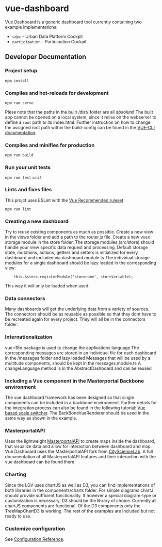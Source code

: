 # vue-dashboard

Vue Dashboard is a generic dashboard tool currently containing two example implementations:
- `udpc` - Urban Data Platform Cockpit
- `participation` - Participation Cockpit

## Developer Documentation

### Project setup
```
npm install
```

### Compiles and hot-reloads for development
```
npm run serve
```
Plese note that the paths in the built /dist/ folder are all *absolute*!
The built app cannot be opened on a local system, since it relies on the webserver to define a `root` path to its index.html.
Further instruction on how to change the assigned root path within the build-config can be found in the [VUE-CLI documentation](https://cli.vuejs.org/config/#publicpath).

### Compiles and minifies for production
```
npm run build
```

### Run your unit tests
```
npm run test:unit
```

### Lints and fixes files

This projct uses ESLint with the [Vue Recommended ruleset](https://eslint.vuejs.org/rules/#priority-c-recommended-minimizing-arbitrary-choices-and-cognitive-overhead-for-vue-js-2-x).

```
npm run lint
```

### Creating a new dashboard

Try to reuse existing components as much as possible.
Create a new view in the views folder and add a path to the router.js file.
Create a new vuex storage module in the store folder.
The storage modules (src/store) should handle your view specific data request and processing.
Default storage state, mutations, actions, getters and setters is initialized for every dashboard and included via dashboard.module.ts
The individual storage modules for a single dashboard should be lazy loaded in the corresponding view:
```
    this.$store.registerModule('storename', storeVariable);
```
This way it will only be loaded when used.


### Data connectors

Many dashboards will get the underlying data from a variety of sources.
The connectors should be as reusable as possible so that they dont have to be recreated again for every project.
They will all be in the connectors folder.


### Internationalization

vue-i18n package is used to change the applications language
The corresponding messages are stored in an individual file for each dashboard in the /messages folder and lazy loaded 
Messages that will be used by a multitude components, should be kept in the messages.module.ts
A changeLanguage method is in the AbstractDashboard and can be reused


### Including a Vue component in the Masterportal Backbone environment

The vue dashboard framework has been designed so that single components can be included in a backbone environment.
Further details for the integration process can also be found in the following tutorial:
[Vue based scale switcher](https://bitbucket.org/illD/masterportal-vue/src/dev/doc/03_tutorial_vue_module_scale_switcher.md).
The BackBoneVueRenderer should be used in the same way as shown in the example.

### MasterportalAPI

Uses the lightweight [MasterportalAPI](https://bitbucket.org/geowerkstatt-hamburg/masterportalapi.git) to create maps inside the dashboard, that visualize data and allow for interaction between dashboard and map.
Vue Dashboard uses the MasterportalAPI fork from [CityScienceLab](https://bitbucket.org/dasc3290/masterportalapi-csl.git).
A full documentation of all MasterportalAPI features and their interaction with the vue dashboard can be found there.

### Charting

Since the LGV uses chartJS as well as D3, you can find implementations of both libraries in the components/charts folder.
For simple diagrams chartJ should provide sufficient functionality. If however a special diagram-type or customization is necessary, D3 should be the library of choice.
Currently all chartJS components are functional. Of the D3 components only the TreeMapChartD3 is working. The rest of the examples are included but not ready to use.


### Customize configuration
See [Configuration Reference](https://cli.vuejs.org/config/).
